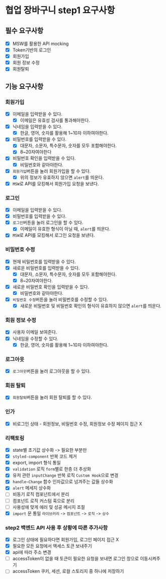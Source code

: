 # 협업 장바구니 step1 요구사항

## 필수 요구사항

- [x] MSW를 활용한 API mocking
- [x] Token기반의 로그인
- [x] 회원가입
- [x] 회원 정보 수정
- [x] 회원탈퇴

## 기능 요구사항

### 회원가입

- [x] 이메일을 입력받을 수 있다.
  - [x] 이메일은 유효성 검사를 통과해야한다.
- [x] 닉네임을 입력받을 수 있다.
  - [x] 한글, 영어, 숫자를 활용해 1~10자 이하여야한다.
- [x] 비밀번호를 입력받을 수 있다.
  - [x] 대문자, 소문자, 특수문자, 숫자를 모두 포함해야한다.
  - [x] 8~20자여야한다
- [x] 비밀번호 확인을 입력받을 수 있다.
  - [x] 비밀번호와 같아야한다.
- [x] `회원가입`버튼을 눌러 회원가입을 할 수 있다.
  - [x] 위의 정보가 유효하지 않으면 `alert`를 띄운다.
- [x] `MSW`로 API를 모킹해서 회원가입 요청을 보낸다.

### 로그인

- [x] 이메일을 입력받을 수 있다.
- [x] 비밀번호를 입력받을 수 있다.
- [x] `로그인`버튼을 눌러 로그인을 할 수 있다.
  - [x] 이메일이 유효한 형식이 아닐 때, `alert`를 띄운다.
- [x] `MSW`로 API를 모킹해서 로그인 요청을 보낸다.

### 비밀번호 수정

- [x] 현재 비밀번호를 입력받을 수 있다.
- [x] 새로운 비밀번호를 입력받을 수 있다.
  - [x] 대문자, 소문자, 특수문자, 숫자를 모두 포함해야한다.
  - [x] 8~20자여야한다.
- [x] 새로운 비밀번호 확인을 입력받을 수 있다.
  - [x] 비밀번호와 같아야한다.
- [x] `비밀번호 수정`버튼을 눌러 비밀번호를 수정할 수 있다.
  - [x] 새로운 비밀번호 및 비밀번호 확인의 형식이 유효하지 않으면 `alert`를 띄운다.

### 회원 정보 수정

- [x] 사용자 이메일 보여준다.
- [x] 닉네임을 수정할 수 있다.
  - [x] 한글, 영어, 숫자를 활용해 1~10자 이하여야한다.

### 로그아웃

- [x] `로그아웃`버튼을 눌러 로그아웃을 할 수 있다.

### 회원 탈퇴

- [x] `회원탈퇴`버튼을 눌러 회원 탈퇴를 할 수 있다.

### 인가

- [x] 비로그인 상태 - 회원정보, 비밀번호 수정, 회원정보 수정 페이지 접근 X

### 리팩토링

- [x] state별 초기값 상수화 -> 필요한 부분만
- [x] `styled-component` 반복 코드 제거
- [x] export, import 형식 통일
- [x] `validation` 로직 `form`별로 한층 더 추상화
- [x] 유저 관련 `inputChange` 반복 로직 `Custom Hook`으로 변경
- [x] `handle~Change` 함수 인자값으로 넘겨주는 값들 상수화
- [x] `alert` 메세지 상수화
- [ ] 비동기 로직 컴포넌트에서 분리
- [ ] 컴포넌트 로직 커스텀 훅으로 분리
- [ ] 사용성에 맞게 에러 및 성공 메시지 조절
- [x] `import` 문 통일 `라이브러리` -> `컴포넌트` -> `로직` -> `상수`

### step2 백엔드 API 사용 후 상황에 따른 추가사항

- [x] 로그인 상태에 필요하다면 회원가입, 로그인 페이지 접근 X
- [x] 필요한 모든 요청에서 액세스 토큰 보내주기
- [x] api에 따라 주소 변경
- [ ] accessToken이 없을 때 토큰이 필요한 요청을 보내면 로그인 창으로 이동시켜주기
- [ ] accessToken 쿠키, 세션, 로컬 스토리지 중 하나에 저장하기
